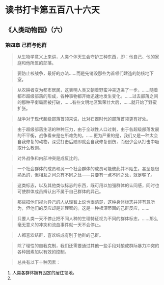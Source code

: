 # 读书打卡第五百八十六天
## 《人类动物园》（六）
### 第四章 己群与他群

> 从生物学意义上来讲，人类个体天生会守护三种东西，即：他自己、他的家庭和他所属的部落。

> 要防止核战争，最好的办法……而是先销毁那些为首领们建造的防核地下室。

> 从农耕者变为都市居民，这表明人类又朝着野蛮冲突迈进了一步。……随着都市超级部落的形成，各种事物都开始迅速地发生变化。……过去部落之间的那种平衡局面被打破，……有些文明地区繁荣壮大后，……就开始了野蛮扩张。

> 战争对于现代超级部落首领来说，比对石器时代的部落首领更有好处。

> 由于超级部落生活的种种压力，由于全球性人口过剩，由于各超级部落发展的不平衡，战争看来是在所难免的。……更为严重的是，我们又是一种太会自我修复的动物，深受打击后随即就会自我修复创伤，而很少会从打击中吸取什么教训。

> 对外战争和内部冲突是成反比的。

> 一个社会群体的成员和另一个社会群体的成员可能彼此并不陌生，甚至是很熟悉的，但相互之间总有不同之处——只要有一点不同之处，就足够了。

> 这类标志，以及其他类似标志的东西，既可用以加强群体的认同感，同时也可使群体成员辨认出不属于自己群体的异己。

> 那些把他们视为异己的人从理智上说也很清楚，这种身体标志并非有意所为，但他们的反应却是非理智的。这是一种根深蒂固的己群反应，……

> 只要人类一天不停止把不同人种的生理特征视为不同的群体标志，……那么毫无意义的冲突和流血事件就一天不会停止。

> 人都喜欢结群，喜欢结成有别于他群的己群。

> 除了理性的自我克制，我们还需要通过其他一些手段对酿成群际暴力冲突的各种因素加以有效的控制。

> 总共有以下十种因素：
1. 人类各群体拥有固定的居住领地。
2. 
